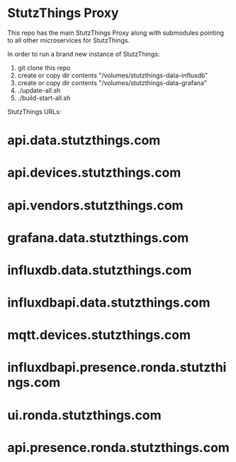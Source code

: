 StutzThings Proxy
==================

This repo has the main StutzThings Proxy along with submodules pointing to all other microservices for StutzThings.

In order to run a brand new instance of StutzThings:
1. git clone this repo
2. create or copy dir contents "/volumes/stutzthings-data-influxdb"
3. create or copy dir contents "/volumes/stutzthings-data-grafana"
4. ./update-all.sh
5. ./build-start-all.sh

StutzThings URLs:
# api.data.stutzthings.com
# api.devices.stutzthings.com
# api.vendors.stutzthings.com
# grafana.data.stutzthings.com
# influxdb.data.stutzthings.com
# influxdbapi.data.stutzthings.com
# mqtt.devices.stutzthings.com
# influxdbapi.presence.ronda.stutzthings.com
# ui.ronda.stutzthings.com
# api.presence.ronda.stutzthings.com

